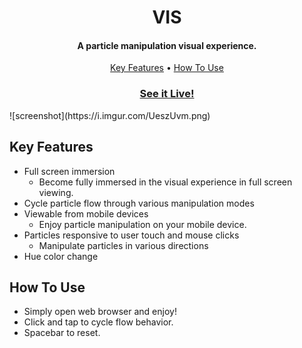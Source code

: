 <h1 align="center">VIS</h1>
<h4 align="center">A particle manipulation visual experience.</h4>

<p align="center">
  <a href="#key-features">Key Features</a> •
  <a href="#how-to-use">How To Use</a>
</p>



<h3 align="center"><a href="https://github.com/laujonat/VIS">See it Live!</a></h3>
![screenshot](https://i.imgur.com/UeszUvm.png)




## Key Features

* Full screen immersion
  - Become fully immersed in the visual experience in full screen viewing.
* Cycle particle flow through various manipulation modes
* Viewable from mobile devices
  - Enjoy particle manipulation on your mobile device.
* Particles responsive to user touch and mouse clicks
  - Manipulate particles in various directions
* Hue color change





## How To Use

* Simply open web browser and enjoy!
* Click and tap to cycle flow behavior.
* Spacebar to reset.
